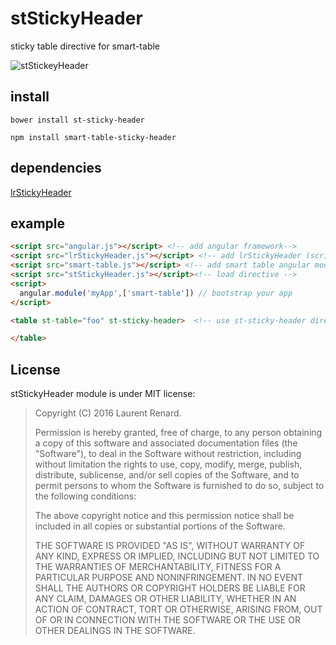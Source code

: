 # stStickyHeader
sticky table directive for smart-table

![stStickeyHeader](http://i.imgur.com/ocN250H.gif)

## install 

`bower install st-sticky-header`

`npm install smart-table-sticky-header`

## dependencies

[lrStickyHeader](https://github.com/lorenzofox3/lrStickyHeader)

## example

```html
<script src="angular.js"></script> <!-- add angular framework-->
<script src="lrStickyHeader.js"></script> <!-- add lrStickyHeader (script framework agnostic) --> 
<script src="smart-table.js"></script> <!-- add smart table angular module --> 
<script src="stStickyHeader.js"></script><!-- load directive --> 
<script>
  angular.module('myApp',['smart-table']) // bootstrap your app 
</script>

<table st-table="foo" st-sticky-header>  <!-- use st-sticky-header directive on the smart-table element -->

</table>
```

## License

stStickyHeader module is under MIT license:

> Copyright (C) 2016 Laurent Renard.
>
> Permission is hereby granted, free of charge, to any person
> obtaining a copy of this software and associated documentation files
> (the "Software"), to deal in the Software without restriction,
> including without limitation the rights to use, copy, modify, merge,
> publish, distribute, sublicense, and/or sell copies of the Software,
> and to permit persons to whom the Software is furnished to do so,
> subject to the following conditions:
>
> The above copyright notice and this permission notice shall be
> included in all copies or substantial portions of the Software.
>
> THE SOFTWARE IS PROVIDED "AS IS", WITHOUT WARRANTY OF ANY KIND,
> EXPRESS OR IMPLIED, INCLUDING BUT NOT LIMITED TO THE WARRANTIES OF
> MERCHANTABILITY, FITNESS FOR A PARTICULAR PURPOSE AND
> NONINFRINGEMENT. IN NO EVENT SHALL THE AUTHORS OR COPYRIGHT HOLDERS
> BE LIABLE FOR ANY CLAIM, DAMAGES OR OTHER LIABILITY, WHETHER IN AN
> ACTION OF CONTRACT, TORT OR OTHERWISE, ARISING FROM, OUT OF OR IN
> CONNECTION WITH THE SOFTWARE OR THE USE OR OTHER DEALINGS IN THE
> SOFTWARE.
